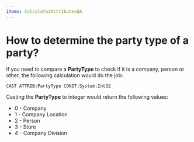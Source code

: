 ```yaml
---
items: CalculatedAttributesQA
---
```


# How to determine the party type of a party?

If you need to compare a **PartyType** to check if it is a company, person or other, the following calculation would do the job:

```
CAST ATTRIB:PartyType CONST:System.Int32
```

Casting the **PartyType** to integer would return the following values:

- 0 - Company
- 1 - Company Location
- 2 - Person
- 3 - Store
- 4 - Company Division
